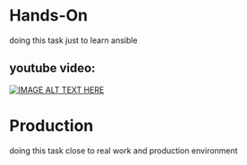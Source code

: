# Hands-On
doing this task just to learn ansible

## youtube video:
[![IMAGE ALT TEXT HERE](https://raw.githubusercontent.com/mhesfahani97/Self-DevOps-BootCamp-1/main/Task-1/pics/1.png)](https://www.youtube.com/watch?v=F-fEL1xlyeM&t=1071s)

# Production
doing this task close to real work and production environment
